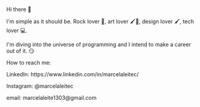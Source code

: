 Hi there 👋

I'm simple as it should be. Rock lover 🎸, art lover 🖌🎨, design lover 🖌️, tech lover 💻.

I'm diving into the universe of programming and I intend to make a career out of it. :smirk:

How to reach me: 
<p>LinkedIn: https://www.linkedin.com/in/marcelaleitec/</p>
<p>Instagram: @marcelaleitec</p>
<p>email: marcelaleite1303@gmail.com</p>

<!--
**marcelaleitec/marcelaleitec** is a ✨ _special_ ✨ repository because its `README.md` (this file) appears on your GitHub profile.

Here are some ideas to get you started:

- 🔭 I’m currently working on ...
- 🌱 I’m currently learning ...
- 👯 I’m looking to collaborate on ...
- 🤔 I’m looking for help with ...
- 💬 Ask me about ...
- 📫 How to reach me: ...
- 😄 Pronouns: ...
- ⚡ Fun fact: ...
-->
